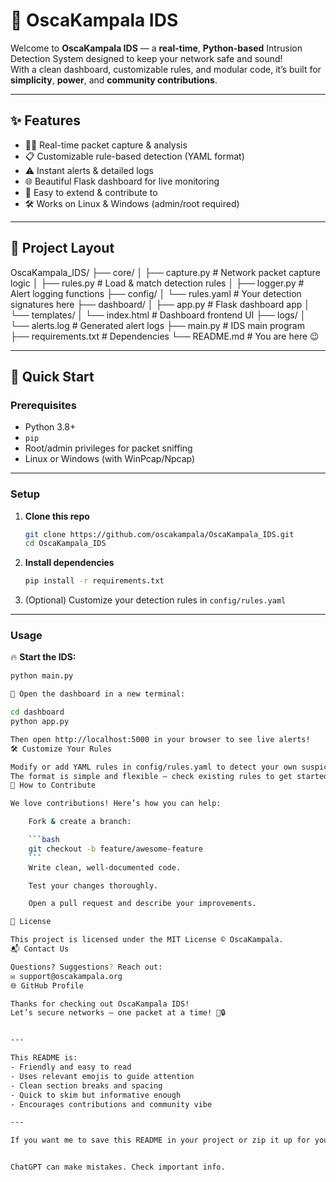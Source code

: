 # 🚨 OscaKampala IDS

Welcome to **OscaKampala IDS** — a **real-time**, **Python-based** Intrusion Detection System designed to keep your network safe and sound!  
With a clean dashboard, customizable rules, and modular code, it’s built for **simplicity**, **power**, and **community contributions**.

---

## ✨ Features

- 🕵️‍♂️ Real-time packet capture & analysis  
- 📋 Customizable rule-based detection (YAML format)  
- ⚠️ Instant alerts & detailed logs  
- 🌐 Beautiful Flask dashboard for live monitoring  
- 🔧 Easy to extend & contribute to  
- 🛠️ Works on Linux & Windows (admin/root required)  

---

## 📂 Project Layout

OscaKampala_IDS/
├── core/
│ ├── capture.py # Network packet capture logic
│ ├── rules.py # Load & match detection rules
│ ├── logger.py # Alert logging functions
├── config/
│ └── rules.yaml # Your detection signatures here
├── dashboard/
│ ├── app.py # Flask dashboard app
│ └── templates/
│ └── index.html # Dashboard frontend UI
├── logs/
│ └── alerts.log # Generated alert logs
├── main.py # IDS main program
├── requirements.txt # Dependencies
└── README.md # You are here 😉


---

## 🚀 Quick Start

### Prerequisites

- Python 3.8+  
- `pip`  
- Root/admin privileges for packet sniffing  
- Linux or Windows (with WinPcap/Npcap)

---

### Setup

1. **Clone this repo**

    ```bash
    git clone https://github.com/oscakampala/OscaKampala_IDS.git
    cd OscaKampala_IDS
    ```

2. **Install dependencies**

    ```bash
    pip install -r requirements.txt
    ```

3. (Optional) Customize your detection rules in `config/rules.yaml`

---

### Usage

🔥 **Start the IDS:**

```bash
python main.py

👀 Open the dashboard in a new terminal:

cd dashboard
python app.py

Then open http://localhost:5000 in your browser to see live alerts!
🛠️ Customize Your Rules

Modify or add YAML rules in config/rules.yaml to detect your own suspicious patterns.
The format is simple and flexible — check existing rules to get started.
🤝 How to Contribute

We love contributions! Here’s how you can help:

    Fork & create a branch:

    ```bash
    git checkout -b feature/awesome-feature
    ```
    Write clean, well-documented code.

    Test your changes thoroughly.

    Open a pull request and describe your improvements.

📜 License

This project is licensed under the MIT License © OscaKampala.
📬 Contact Us

Questions? Suggestions? Reach out:
✉️ support@oscakampala.org
🌐 GitHub Profile

Thanks for checking out OscaKampala IDS!
Let’s secure networks — one packet at a time! 🚀🔒


---

This README is:  
- Friendly and easy to read  
- Uses relevant emojis to guide attention  
- Clean section breaks and spacing  
- Quick to skim but informative enough  
- Encourages contributions and community vibe  

---

If you want me to save this README in your project or zip it up for you, just say so!


ChatGPT can make mistakes. Check important info.
